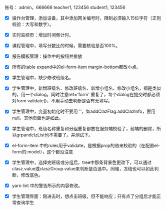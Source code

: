 
账号：
admin，666666
teacher1, 123456
student1, 123456

-[x] 操作台管理，添加设备，其中添加网关编号时，限制必须输入15位字符（正则校验：大写和数字）。
-[x] 实时监控页：增加时间倒计时。
-[x] 课程管理中，填写分数比的时候，需要核验是否100%。
-[x] 报告模板管理：操作中的按钮并排放
-[x] 所有的table expand中的el-form-item margin-bottom都改小点。
-[x] 学生管理中，缺少修改班级名。
-[x] 学生管理中，新增班级名、修改班级名、新增小组名、修改小组名，都是类似的，用一个dialog，同时注意ref='form' 重复了，每个dialog在提交时都必须对form validate()，不用手动去判断是否有无填写。
-[x] 学生管理中，变量初始化时不要用 ''，如addClazFlag.addClazInfo，要用null。其他页面也是如此。
-[x] 学生管理中，班级名称重复和分组重复都放在服务端校验了，前端的删除，所以grpandclzList也不需要了。并测试下。
-[x] el-form-item 中的rules用于validate，是根据prop的值来校验的（在配置el-form的:model），这个都没注意
-[x] 学生管理中，选择完班级或分组后，tree中那条背景色更改下，可以通过clasz.value或claszGroup.value来判断是否选中。同理，冻结也可以如此判断，修改底色。
-[x] yarn lint 中的警告所示的内容修改。

-[x] 学生管理界面：刚进去时，想点击班级，但不能响应；只有点了分组后才能正常查询学生
